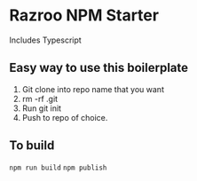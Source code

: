 # Razroo NPM Starter
Includes Typescript 

## Easy way to use this boilerplate ##

1. Git clone into repo name that you want 
2. rm -rf .git 
3. Run git init 
4. Push to repo of choice. 

## To build ##
`npm run build`
`npm publish`
